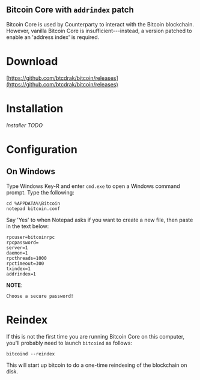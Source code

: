 Bitcoin Core with ``addrindex`` patch
-------------------------------------------------------

Bitcoin Core is used by Counterparty to interact with the Bitcoin blockchain.
However, vanilla Bitcoin Core is insufficient---instead, a version patched to
enable an 'address index' is required.


Download
========

[https://github.com/btcdrak/bitcoin/releases](https://github.com/btcdrak/bitcoin/releases) 


Installation
============
*Installer* *TODO*


Configuration
====================

On Windows
-----------

Type Windows Key-R and enter ``cmd.exe`` to open a Windows command prompt. Type the following:

    cd %APPDATA%\Bitcoin
    notepad bitcoin.conf  

Say 'Yes' to when Notepad asks if you want to create a new file, then paste in the text below:

    rpcuser=bitcoinrpc
    rpcpassword=
    server=1
    daemon=1
    rpcthreads=1000
    rpctimeout=300
    txindex=1
    addrindex=1

**NOTE**:

    Choose a secure password!


Reindex
=======

If this is not the first time you are running Bitcoin Core on this computer,
you'll probably need to launch ``bitcoind`` as follows:

    bitcoind --reindex

    
This will start up bitcoin to do a one-time reindexing of the blockchain on
disk.
